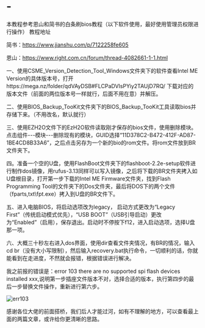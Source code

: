 # -
本教程参考恩山和简书的白条刷bios教程（以下软件使用，最好使用管理员权限进行操作）
教程地址

简书：https://www.jianshu.com/p/7122258fe605

恩山：https://www.right.com.cn/forum/thread-4082661-1-1.html

一、使用CSME_Version_Detection_Tool_Windows文件夹下的软件查看Intel ME Version的具体版本号，打开https://mega.nz/folder/qdVAyDSB#FLCPaDVIsPYiy2TAUjD7RQ/ 下载对应的版本文件（前面的两位版本号一样就行，后面不用在意）并解压。

二、使用BIOS_Backup_TooKit文件夹下的BIOS_Backup_TooKit工具读取bios并存储下来。（不用改名，默认就行）

三、使用EZH2O文件下的EzH2O软件读取刚才保存的bios文件，使用删除模块。点击组件---模块---删除现有的模块，GUID选择“11D378C2-B472-412F-AD87-1BE4CD8B33A6”，之后点击另存为一个新的bio的rom文件。将rom文件放到BR文件夹下。

四。准备一个空的U盘，使用FlashBoot文件夹下的flashboot-2.2e-setup软件进行制作dos镜像，用rufus-3.13同样可以写入镜像，之后将下载的BR文件夹拷入如U盘根目录，打开第一步下载的Intel ME Firmware文件夹，找到Flash Programming Tool的文件夹下的Dos文件夹，最后将DOS下的两个文件（fparts,txt\fpt.exe）拷入到U盘的BR文件下。

五、进入电脑BIOS，将启动选项改为legacy， 启动方式更改为“Legacy First”（传统启动模式优先），“USB BOOT”（USB引导启动）更改为“Enabled”（启用），保存退出。启动时不停按下f12，进入启动选项，选择U盘那一项。

六、大概三十秒左右进入dos界面，使用dir查看文件夹情况，有BR的情况，输入cd br（没有大小写限制），然后输入recovery.bat执行命令，一切顺利的话，你就能看到在走进度，不然就会报错，根据错误进行解决。


我之前报的错误是：error 103 there are no supported spi flash devices installed xxx,说明第一步插座文件版本不对，选择合适的版本，执行第四步的最后一步替换文件操作，重新进行第六步。

![err103](https://user-images.githubusercontent.com/59567301/160348845-7ff4b405-8fb3-4f08-8865-769d61cf54ea.jpg)


感谢各位大佬的前面搭桥，我们后人才能过河，如有不理解的地方，可以查看最上面的两篇文章，或许给你更清晰的思路。
